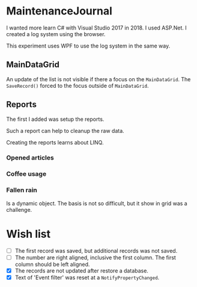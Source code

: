 ﻿# MaintenanceJournal

I wanted more learn C# with Visual Studio 2017 in 2018. I used ASP.Net. 
I created a log system using the browser.

This experiment uses WPF to use the log system in the same way.

## MainDataGrid

An update of the list is not visible if there a focus on the `MainDataGrid`. 
The `SaveRecord()` forced to the focus outside of `MainDataGrid`.

## Reports

The first I added was setup the reports.

Such a report can help to cleanup the raw data.

Creating the reports learns about LINQ.

### Opened articles

### Coffee usage

### Fallen rain

Is a dynamic object. The basis is not so difficult, but it show in grid was a challenge.

# Wish list

- [ ] The first record was saved, but additional records was not saved.
- [ ] The number are right aligned, inclusive the first column. The first column should be left aligned.
- [X] The records are not updated after restore a database.
- [X] Text of 'Event filter' was reset at a `NotifyPropertyChanged`.